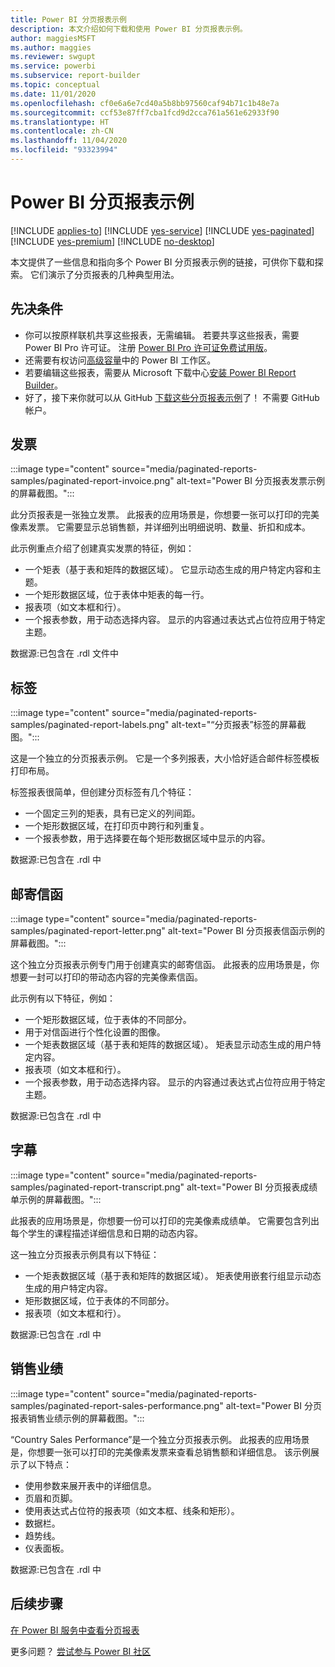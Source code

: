 ```yaml
---
title: Power BI 分页报表示例
description: 本文介绍如何下载和使用 Power BI 分页报表示例。
author: maggiesMSFT
ms.author: maggies
ms.reviewer: swgupt
ms.service: powerbi
ms.subservice: report-builder
ms.topic: conceptual
ms.date: 11/01/2020
ms.openlocfilehash: cf0e6a6e7cd40a5b8bb97560caf94b71c1b48e7a
ms.sourcegitcommit: ccf53e87ff7cba1fcd9d2cca761a561e62933f90
ms.translationtype: HT
ms.contentlocale: zh-CN
ms.lasthandoff: 11/04/2020
ms.locfileid: "93323994"
---
```

# <a name="sample-power-bi-paginated-reports"></a>Power BI 分页报表示例


[!INCLUDE [applies-to](../includes/applies-to.md)] [!INCLUDE [yes-service](../includes/yes-service.md)] [!INCLUDE [yes-paginated](../includes/yes-paginated.md)] [!INCLUDE [yes-premium](../includes/yes-premium.md)] [!INCLUDE [no-desktop](../includes/no-desktop.md)]

本文提供了一些信息和指向多个 Power BI 分页报表示例的链接，可供你下载和探索。 它们演示了分页报表的几种典型用法。

## <a name="prerequisites"></a>先决条件

- 你可以按原样联机共享这些报表，无需编辑。 若要共享这些报表，需要 Power BI Pro 许可证。 注册 [Power BI Pro 许可证免费试用版](../fundamentals/service-self-service-signup-for-power-bi.md#sign-up-for-an-individual-trial-of-power-bi-pro)。
- 还需要有权访问[高级容量](../admin/service-premium-what-is.md)中的 Power BI 工作区。
- 若要编辑这些报表，需要从 Microsoft 下载中心[安装 Power BI Report Builder](https://aka.ms/pbireportbuilder)。
- 好了，接下来你就可以从 GitHub [下载这些分页报表示例](https://github.com/microsoft/Reporting-Services/tree/master/PaginatedReportSamples)了！ 不需要 GitHub 帐户。 


## <a name="invoice"></a>发票

:::image type="content" source="media/paginated-reports-samples/paginated-report-invoice.png" alt-text="Power BI 分页报表发票示例的屏幕截图。":::


此分页报表是一张独立发票。 此报表的应用场景是，你想要一张可以打印的完美像素发票。 它需要显示总销售额，并详细列出明细说明、数量、折扣和成本。

此示例重点介绍了创建真实发票的特征，例如：  

- 一个矩表（基于表和矩阵的数据区域）。 它显示动态生成的用户特定内容和主题。
- 一个矩形数据区域，位于表体中矩表的每一行。
- 报表项（如文本框和行）。
- 一个报表参数，用于动态选择内容。 显示的内容通过表达式占位符应用于特定主题。 

数据源:已包含在 .rdl 文件中

## <a name="labels"></a>标签

:::image type="content" source="media/paginated-reports-samples/paginated-report-labels.png" alt-text="“分页报表”标签的屏幕截图。":::

这是一个独立的分页报表示例。 它是一个多列报表，大小恰好适合邮件标签模板打印布局。 

标签报表很简单，但创建分页标签有几个特征：

- 一个固定三列的矩表，具有已定义的列间距。
- 一个矩形数据区域，在打印页中跨行和列重复。
- 一个报表参数，用于选择要在每个矩形数据区域中显示的内容。

数据源:已包含在 .rdl 中

## <a name="mailing-letter"></a>邮寄信函

:::image type="content" source="media/paginated-reports-samples/paginated-report-letter.png" alt-text="Power BI 分页报表信函示例的屏幕截图。":::

这个独立分页报表示例专门用于创建真实的邮寄信函。 此报表的应用场景是，你想要一封可以打印的带动态内容的完美像素信函。

此示例有以下特征，例如： 

- 一个矩形数据区域，位于表体的不同部分。 
- 用于对信函进行个性化设置的图像。 
- 一个矩表数据区域（基于表和矩阵的数据区域）。 矩表显示动态生成的用户特定内容。
- 报表项（如文本框和行）。
- 一个报表参数，用于动态选择内容。 显示的内容通过表达式占位符应用于特定主题。 

数据源:已包含在 .rdl 中

## <a name="transcript"></a>字幕

:::image type="content" source="media/paginated-reports-samples/paginated-report-transcript.png" alt-text="Power BI 分页报表成绩单示例的屏幕截图。":::

此报表的应用场景是，你想要一份可以打印的完美像素成绩单。 它需要包含列出每个学生的课程描述详细信息和日期的动态内容。

这一独立分页报表示例具有以下特征： 

- 一个矩表数据区域（基于表和矩阵的数据区域）。 矩表使用嵌套行组显示动态生成的用户特定内容。
- 矩形数据区域，位于表体的不同部分。
- 报表项（如文本框和行）。

数据源:已包含在 .rdl 中

## <a name="sales-performance"></a>销售业绩

:::image type="content" source="media/paginated-reports-samples/paginated-report-sales-performance.png" alt-text="Power BI 分页报表销售业绩示例的屏幕截图。":::

“Country Sales Performance”是一个独立分页报表示例。 此报表的应用场景是，你想要一张可以打印的完美像素发票来查看总销售额和详细信息。 该示例展示了以下特点：

- 使用参数来展开表中的详细信息。
- 页眉和页脚。
- 使用表达式占位符的报表项（如文本框、线条和矩形）。
- 数据栏。
- 趋势线。
- 仪表面板。

数据源:已包含在 .rdl 中
  
## <a name="next-steps"></a>后续步骤

[在 Power BI 服务中查看分页报表](../consumer/paginated-reports-view-power-bi-service.md)

更多问题？ [尝试参与 Power BI 社区](https://community.powerbi.com/)